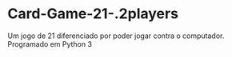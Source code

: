 # Card-Game-21-.2players
Um jogo de 21 diferenciado por poder jogar contra o computador. Programado em Python 3
